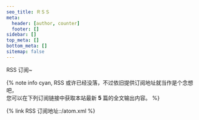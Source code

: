 ```yaml
---
seo_title: ＲＳＳ
meta:
  header: [author, counter]
  footer: []
sidebar: []
top_meta: []
bottom_meta: []
sitemap: false
---
```


<p class="p center logo large">RSS 订阅~</p>

{% note info cyan, RSS 或许已经没落，不过依旧提供订阅地址就当作是个念想吧，<br>您可以在下列订阅链接中获取本站最新 **5** 篇的全文输出内容。 %}

{% link RSS 订阅地址::/atom.xml %}

<span class="p gray small right" id="twikoo_visitors"><i class="fad fa-balloons fa-fw" style="display: inline-block;" aria-hidden="true"></i></span>
<div style="margin-top: -50px"></div>

